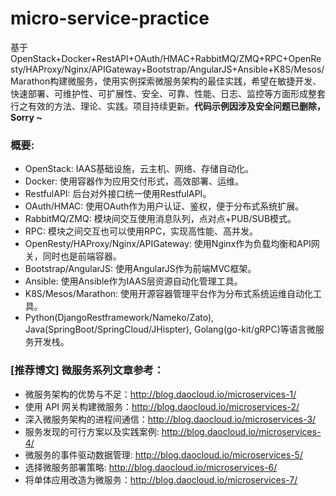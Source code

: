 # micro-service-practice
基于OpenStack+Docker+RestAPI+OAuth/HMAC+RabbitMQ/ZMQ+RPC+OpenResty/HAProxy/Nginx/APIGateway+Bootstrap/AngularJS+Ansible+K8S/Mesos/Marathon构建微服务，使用实例探索微服务架构的最佳实践，希望在敏捷开发、快速部署、可维护性、可扩展性、安全、可靠、性能、日志、监控等方面形成整套行之有效的方法、理论、实践。项目持续更新。**代码示例因涉及安全问题已删除，Sorry ~**

### 概要:
* OpenStack: IAAS基础设施，云主机、网络、存储自动化。
* Docker: 使用容器作为应用交付形式，高效部署、运维。
* RestfulAPI: 后台对外接口统一使用RestfulAPI。
* OAuth/HMAC: 使用OAuth作为用户认证、鉴权，便于分布式系统扩展。
* RabbitMQ/ZMQ: 模块间交互使用消息队列，点对点+PUB/SUB模式。
* RPC: 模块之间交互也可以使用RPC，实现高性能、高并发。
* OpenResty/HAProxy/Nginx/APIGateway: 使用Nginx作为负载均衡和API网关，同时也是前端容器。
* Bootstrap/AngularJS: 使用AngularJS作为前端MVC框架。
* Ansible: 使用Ansible作为IAAS层资源自动化管理工具。
* K8S/Mesos/Marathon: 使用开源容器管理平台作为分布式系统运维自动化工具。
* Python(DjangoRestframework/Nameko/Zato), Java(SpringBoot/SpringCloud/JHispter), Golang(go-kit/gRPC)等语言微服务开发栈。    

### [推荐博文] 微服务系列文章参考：    
* 微服务架构的优势与不足：http://blog.daocloud.io/microservices-1/    
* 使用 API 网关构建微服务：http://blog.daocloud.io/microservices-2/    
* 深入微服务架构的进程间通信：http://blog.daocloud.io/microservices-3/    
* 服务发现的可行方案以及实践案例: http://blog.daocloud.io/microservices-4/    
* 微服务的事件驱动数据管理: http://blog.daocloud.io/microservices-5/    
* 选择微服务部署策略: http://blog.daocloud.io/microservices-6/    
* 将单体应用改造为微服务：http://blog.daocloud.io/microservices-7/   


